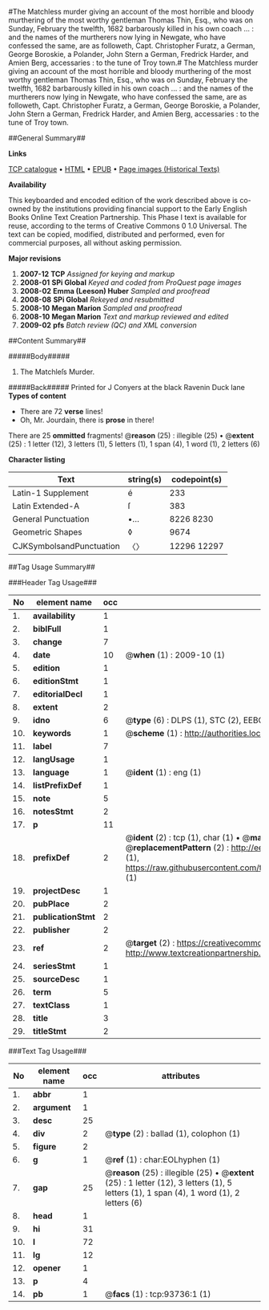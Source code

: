 #The Matchless murder giving an account of the most horrible and bloody murthering of the most worthy gentleman Thomas Thin, Esq., who was on Sunday, February the twelfth, 1682 barbarously killed in his own coach ... : and the names of the murtherers now lying in Newgate, who have confessed the same, are as followeth, Capt. Christopher Furatz, a German, George Boroskie, a Polander, John Stern a German, Fredrick Harder, and Amien Berg, accessaries : to the tune of Troy town.#
The Matchless murder giving an account of the most horrible and bloody murthering of the most worthy gentleman Thomas Thin, Esq., who was on Sunday, February the twelfth, 1682 barbarously killed in his own coach ... : and the names of the murtherers now lying in Newgate, who have confessed the same, are as followeth, Capt. Christopher Furatz, a German, George Boroskie, a Polander, John Stern a German, Fredrick Harder, and Amien Berg, accessaries : to the tune of Troy town.

##General Summary##

**Links**

[TCP catalogue](http://www.ota.ox.ac.uk/tcp/)  • 
[HTML](http://tei.it.ox.ac.uk/tcp/Texts-HTML/free/A50/A50110.html)  • 
[EPUB](http://tei.it.ox.ac.uk/tcp/Texts-EPUB/free/A50/A50110.epub) • 
[Page images (Historical Texts)](https://data.historicaltexts.jisc.ac.uk/view?pubId=eebo-12774212e&pageId=eebo-12774212e-93736-1)

**Availability**

This keyboarded and encoded edition of the
	       work described above is co-owned by the institutions
	       providing financial support to the Early English Books
	       Online Text Creation Partnership. This Phase I text is
	       available for reuse, according to the terms of Creative
	       Commons 0 1.0 Universal. The text can be copied,
	       modified, distributed and performed, even for
	       commercial purposes, all without asking permission.

**Major revisions**

1. __2007-12__ __TCP__ *Assigned for keying and markup*
1. __2008-01__ __SPi Global__ *Keyed and coded from ProQuest page images*
1. __2008-02__ __Emma (Leeson) Huber__ *Sampled and proofread*
1. __2008-08__ __SPi Global__ *Rekeyed and resubmitted*
1. __2008-10__ __Megan Marion__ *Sampled and proofread*
1. __2008-10__ __Megan Marion__ *Text and markup reviewed and edited*
1. __2009-02__ __pfs__ *Batch review (QC) and XML conversion*

##Content Summary##

#####Body#####

1. The Matchleſs Murder.

#####Back#####
Printed for J Conyers at the black Ravenin Duck lane
**Types of content**

  * There are 72 **verse** lines!
  * Oh, Mr. Jourdain, there is **prose** in there!

There are 25 **ommitted** fragments! 
 @__reason__ (25) : illegible (25)  •  @__extent__ (25) : 1 letter (12), 3 letters (1), 5 letters (1), 1 span (4), 1 word (1), 2 letters (6)

**Character listing**


|Text|string(s)|codepoint(s)|
|---|---|---|
|Latin-1 Supplement|é|233|
|Latin Extended-A|ſ|383|
|General Punctuation|•…|8226 8230|
|Geometric Shapes|◊|9674|
|CJKSymbolsandPunctuation|〈〉|12296 12297|

##Tag Usage Summary##

###Header Tag Usage###

|No|element name|occ|attributes|
|---|---|---|---|
|1.|__availability__|1||
|2.|__biblFull__|1||
|3.|__change__|7||
|4.|__date__|10| @__when__ (1) : 2009-10 (1)|
|5.|__edition__|1||
|6.|__editionStmt__|1||
|7.|__editorialDecl__|1||
|8.|__extent__|2||
|9.|__idno__|6| @__type__ (6) : DLPS (1), STC (2), EEBO-CITATION (1), OCLC (1), VID (1)|
|10.|__keywords__|1| @__scheme__ (1) : http://authorities.loc.gov/ (1)|
|11.|__label__|7||
|12.|__langUsage__|1||
|13.|__language__|1| @__ident__ (1) : eng (1)|
|14.|__listPrefixDef__|1||
|15.|__note__|5||
|16.|__notesStmt__|2||
|17.|__p__|11||
|18.|__prefixDef__|2| @__ident__ (2) : tcp (1), char (1)  •  @__matchPattern__ (2) : ([0-9\-]+):([0-9IVX]+) (1), (.+) (1)  •  @__replacementPattern__ (2) : http://eebo.chadwyck.com/downloadtiff?vid=$1&page=$2 (1), https://raw.githubusercontent.com/textcreationpartnership/Texts/master/tcpchars.xml#$1 (1)|
|19.|__projectDesc__|1||
|20.|__pubPlace__|2||
|21.|__publicationStmt__|2||
|22.|__publisher__|2||
|23.|__ref__|2| @__target__ (2) : https://creativecommons.org/publicdomain/zero/1.0/ (1), http://www.textcreationpartnership.org/docs/. (1)|
|24.|__seriesStmt__|1||
|25.|__sourceDesc__|1||
|26.|__term__|5||
|27.|__textClass__|1||
|28.|__title__|3||
|29.|__titleStmt__|2||


###Text Tag Usage###

|No|element name|occ|attributes|
|---|---|---|---|
|1.|__abbr__|1||
|2.|__argument__|1||
|3.|__desc__|25||
|4.|__div__|2| @__type__ (2) : ballad (1), colophon (1)|
|5.|__figure__|2||
|6.|__g__|1| @__ref__ (1) : char:EOLhyphen (1)|
|7.|__gap__|25| @__reason__ (25) : illegible (25)  •  @__extent__ (25) : 1 letter (12), 3 letters (1), 5 letters (1), 1 span (4), 1 word (1), 2 letters (6)|
|8.|__head__|1||
|9.|__hi__|31||
|10.|__l__|72||
|11.|__lg__|12||
|12.|__opener__|1||
|13.|__p__|4||
|14.|__pb__|1| @__facs__ (1) : tcp:93736:1 (1)|
